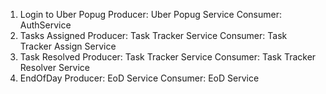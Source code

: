 1) Login to Uber Popug
Producer:
   Uber Popug Service
Consumer: 
    AuthService
2) Tasks Assigned
Producer: 
    Task Tracker Service
Consumer:
    Task Tracker Assign Service
3) Task Resolved
Producer:
    Task Tracker Service
Consumer:
    Task Tracker Resolver Service
4) EndOfDay
Producer:
    EoD Service
Consumer:
    EoD Service
